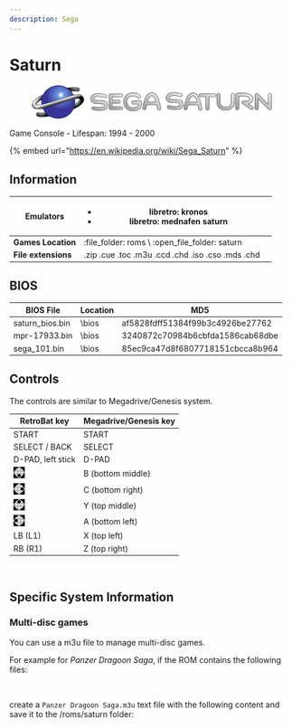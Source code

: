 ```yaml
---
description: Sega
---
```


# Saturn

<figure><img src="https://raw.githubusercontent.com/fabricecaruso/es-theme-carbon/master/art/logos/saturn.svg" alt=""><figcaption></figcaption></figure>

Game Console - Lifespan: 1994 - 2000

{% embed url="https://en.wikipedia.org/wiki/Sega_Saturn" %}

## Information

| **Emulators**       | <ul><li>libretro: kronos</li><li>libretro: mednafen saturn</li></ul> |   |
| ------------------- | -------------------------------------------------------------------- | - |
| **Games Location**  | :file\_folder: roms \ :open\_file\_folder: saturn                    |   |
| **File extensions** | .zip .cue .toc .m3u .ccd .chd .iso .cso .mds .chd                    |   |

## BIOS

| BIOS File        | Location | MD5                              |
| ---------------- | -------- | -------------------------------- |
| saturn\_bios.bin | \bios    | af5828fdff51384f99b3c4926be27762 |
| mpr-17933.bin    | \bios    | 3240872c70984b6cbfda1586cab68dbe |
| sega\_101.bin    | \bios    | 85ec9ca47d8f6807718151cbcca8b964 |

## Controls

The controls are similar to Megadrive/Genesis system.

| RetroBat key                                                                           | Megadrive/Genesis key |
| -------------------------------------------------------------------------------------- | --------------------- |
| START                                                                                  | START                 |
| SELECT / BACK                                                                          | SELECT                |
| D-PAD, left stick                                                                      | D-PAD                 |
| ![A](<../../../.gitbook/assets/image (1) (2) (1).png>)                                 | B (bottom middle)     |
| ![B](<../../../.gitbook/assets/image (4) (1).png>)                                     | C (bottom right)      |
| <img src="../../../.gitbook/assets/image (3) (1) (2).png" alt="" data-size="original"> | Y (top middle)        |
| <img src="../../../.gitbook/assets/image (2) (1) (1).png" alt="" data-size="line">     | A (bottom left)       |
| LB (L1)                                                                                | X (top left)          |
| RB (R1)                                                                                | Z (top right)         |

<figure><img src="https://i.imgur.com/rJXxjO2.png" alt=""><figcaption></figcaption></figure>

## Specific System Information

### Multi-disc games

You can use a m3u file to manage multi-disc games.

For example for _Panzer Dragoon Saga_, if the ROM contains the following files:&#x20;

<figure><img src="https://i.imgur.com/o3QZPs0.png" alt=""><figcaption></figcaption></figure>

create a `Panzer Dragoon Saga.m3u` text file with the following content and save it to the /roms/saturn folder:

<figure><img src="https://i.imgur.com/gy9LuLH.png" alt=""><figcaption></figcaption></figure>
